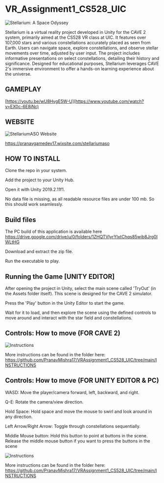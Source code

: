 # VR_Assignment1_CS528_UIC

![Stellarium: A Space Odyssey](https://raw.githubusercontent.com/PranavMishra17/VRAssignment1_CS528_UIC/main/p.Mishra.png)

Stellarium is a virtual reality project developed in Unity for the CAVE 2 system, primarily aimed at the CS528 VR class at UIC. It features over 107,000 stars and various constellations accurately placed as seen from Earth. Users can navigate space, explore constellations, and observe stellar movements over time, adjusted by user input. The project includes informative presentations on select constellations, detailing their history and significance. Designed for educational purposes, Stellarium leverages CAVE 2's immersive environment to offer a hands-on learning experience about the universe.

## GAMEPLAY
[https://youtu.be/wU8HvgE5W-U](https://www.youtube.com/watch?v=EX0c-6E8iNc) 

## WEBSITE

![StellariumASO Website](https://raw.githubusercontent.com/PranavMishra17/VRAssignment1_CS528_UIC/main/website.png)

https://pranavgamedev17.wixsite.com/stellariumaso

## HOW TO INSTALL

Clone the repo in your system.

Add the project to your Unity Hub.

Open it with Unity 2019.2.11f1.

No data file is missing, as all readable resource files are under 100 mb. So this should work seamlessly.

## Build files

The PC build of this application is available here https://drive.google.com/drive/u/0/folders/1ZHQTVIyrYIxtChqs85wib8Jrg0IWLtHG 

Download and extract the zip file.

Run the executable to play.

## Running the Game [UNITY EDITOR]

After opening the project in Unity, select the main scene called 'TryOut' (in the Assets folder itself). This scene is designed for the CAVE 2 simulator.

Press the 'Play' button in the Unity Editor to start the game.

Wait for it to load, and then explore the scene using the defined controls to move around and interact with the star field and constellations.


## Controls: How to move (FOR CAVE 2)

![Instructions](https://raw.githubusercontent.com/PranavMishra17/VRAssignment1_CS528_UIC/main/INSTRUCTIONS/3.png)

More instructions can be found in the folder here: https://github.com/PranavMishra17/VRAssignment1_CS528_UIC/tree/main/INSTRUCTIONS

## Controls: How to move (FOR UNITY EDITOR & PC)

WASD: Move the player/camera forward, left, backward, and right.

Q-E: Rotate the camera/view direction.

Hold Space: Hold space and move the mouse to swirl and look around in any direction.

Left Arrow/Right Arrow: Toggle through constellations sequentially.

Middle Mouse button: Hold this button to point at buttons in the scene. Release the middle mouse button if you want to press the buttons in the scene

![Instructions](https://raw.githubusercontent.com/PranavMishra17/VRAssignment1_CS528_UIC/main/INSTRUCTIONS/5.png)

More instructions can be found in the folder here: https://github.com/PranavMishra17/VRAssignment1_CS528_UIC/tree/main/INSTRUCTIONS
